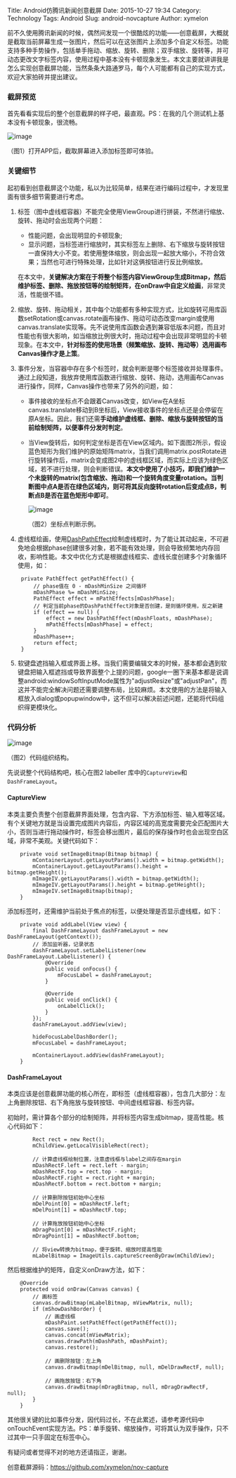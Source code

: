Title: Android仿腾讯新闻创意截屏
Date: 2015-10-27 19:34
Category: Technology
Tags: Android
Slug: android-novcapture
Author: xymelon

前不久使用腾讯新闻的时候，偶然间发现一个很酷炫的功能——创意截屏，大概就是截取当前屏幕生成一张图片，然后可以在这张图片上添加多个自定义标签。功能支持多种手势操作，包括单手拖动、缩放、旋转、删除；双手缩放、旋转等，并可动态更改文字标签内容，使用过程中基本没有卡顿现象发生。本文主要就讲讲我是怎么实现创意截屏功能，当然条条大路通罗马，每个人可能都有自己的实现方式，欢迎大家拍砖并提出建议。

<!-- PELICAN_END_SUMMARY -->

### 截屏预览 ###

首先看看实现后的整个创意截屏的样子吧，最直观。PS：在我的几个测试机上基本没有卡顿现象，很流畅。

![image](/images/novcapture.gif)

（图1）打开APP后，截取屏幕进入添加标签即可体验。

### 关键细节 ###

起初看到创意截屏这个功能，私以为比较简单，结果在进行编码过程中，才发现里面有很多细节需要进行考虑。

1. 标签（图中虚线框容器）不能完全使用ViewGroup进行拼装，不然进行缩放、旋转、拖动时会出现两个问题：
	- 性能问题，会出现明显的卡顿现象;
	- 显示问题，当标签进行缩放时，其实标签左上删除、右下缩放与旋转按钮一直保持大小不变。若使用整体缩放，则会出现一起放大缩小，不符合效果；当然也可进行特殊处理，比如针对这俩按钮进行反比例缩放。
	
	在本文中，**关键解决方案在于将整个标签内容ViewGroup生成Bitmap，然后维护标签、删除、拖放按钮等的绘制矩阵，在onDraw中自定义绘画**，非常灵活，性能很不错。
	
1. 缩放、旋转、拖动相关，其中每个功能都有多种实现方式，比如旋转可用库函数setRotation或canvas.rotate画布操作、拖动可动态改变margin或使用canvas.translate实现等。先不说使用库函数会遇到兼容低版本问题，而且对性能也有很大影响，如当缩放比例很大时，拖动过程中会出现非常明显的卡顿现象。在本文中，**针对标签的使用场景（频繁缩放、旋转、拖动等）选用画布Canvas操作才是上策**。
	
1. 事件分发，当容器中存在多个标签时，就会判断是哪个标签接收并处理事件。通过上段知道，我放弃使用库函数进行缩放、旋转、拖动，选用画布Canvas进行操作，同样，Canvas操作也带来了另外的问题，如：
	* 事件接收的坐标点不会跟着Canvas改变，如View在A坐标canvas.translate移动到B坐标后，View接收事件的坐标点还是会停留在原A坐标。因此，我们还需**手动维护虚线框、删除、缩放与旋转按钮的当前绘制矩阵，以便事件分发时判定**。
	* 当View旋转后，如何判定坐标是否在View区域内。如下面图2所示，假设蓝色矩形为我们维护的原始矩阵matrix，当我们调用matrix.postRotate进行旋转操作后，matrix会变成图2中的虚线框区域，而实际上应该为绿色区域，若不进行处理，则会判断错误。**本文中使用了小技巧，即我们维护一个未旋转的matrix(包含缩放、拖动)和一个旋转角度变量rotation。当判断图中点A是否在绿色区域内，则可将其反向旋转rotation后变成点B，判断点B是否在蓝色矩形中即可**。
	
		![image](/images/novcapture_1.png)

		（图2）坐标点判断示例。

	
1. 虚线框绘画，使用<a href="http://developer.android.com/reference/android/graphics/DashPathEffect.html" target="_blank">DashPathEffect</a>绘制虚线框时，为了能让其动起来，不可避免地会根据phase创建很多对象，若不能有效处理，则会导致频繁地内存回收，影响性能。本文中优化方式是根据虚线框实、虚线长度创建多个对象循环使用，如：

		private PathEffect getPathEffect() {
			// phase值在 0 - mDashMinSize 之间循环
        	mDashPhase %= mDashMinSize;
        	PathEffect effect = mPathEffects[mDashPhase];
        	// 判定当前phase的DashPathEffect对象是否创建，是则循环使用，反之新建
	        if (effect == null) {
    	        effect = new DashPathEffect(mDashFloats, mDashPhase);
        	    mPathEffects[mDashPhase] = effect;
        	}
	        mDashPhase++;
    	    return effect;
	    }

1. 软键盘遮挡输入框或界面上移。当我们需要编辑文本的时候，基本都会遇到软键盘把输入框遮挡或导致界面整个上提的问题，google一圈下来基本都是说调整android:windowSoftInputMode属性为"adjustResize"或"adjustPan"，而这并不能完全解决问题还需要调整布局，比较麻烦。本文使用的方法是将输入框放入dialog或popupwindow中，这不但可以解决前述问题，还能将代码组织得更模块化。

### 代码分析 ###

![image](/images/novcapture_2.png)

（图2）代码组织结构。

先说说整个代码结构吧，核心在图2 labeller 库中的`CaptureView`和`DashFrameLayout`。

#### CaptureView ####

本类主要负责整个创意截屏界面处理，包含内容、下方添加标签、输入框等区域。
有个关键地方就是当设置完成图片内容后，内容区域的高宽度需要完全匹配图片大小，否则当进行拖动操作时，标签会移出图片，最后的保存操作时也会出现空白区域，非常不美观。关键代码如下：

		private void setImageBitmap(Bitmap bitmap) {
        	mContainerLayout.getLayoutParams().width = bitmap.getWidth();
	        mContainerLayout.getLayoutParams().height = bitmap.getHeight();
    	    mImageIV.getLayoutParams().width = bitmap.getWidth();
        	mImageIV.getLayoutParams().height = bitmap.getHeight();
	        mImageIV.setImageBitmap(bitmap);
    	}

添加标签时，还需维护当前处于焦点的标签，以便处理是否显示虚线框，如下：

		private void addLabel(View view) {
        	final DashFrameLayout dashFrameLayout = new DashFrameLayout(getContext());
        	// 添加监听器，记录状态
	        dashFrameLayout.setLabelListener(new DashFrameLayout.LabelListener() {
    	        @Override
        	    public void onFocus() {
            	    mFocusLabel = dashFrameLayout;
            	}

	            @Override
    	        public void onClick() {
        	        onLabelClick();
            	}
	        });
    	    dashFrameLayout.addView(view);
	
    	    hideFocusLabelDashBorder();
        	mFocusLabel = dashFrameLayout;

	        mContainerLayout.addView(dashFrameLayout);
	    }

#### DashFrameLayout ####

本类应该是创意截屏功能的核心所在，即标签（虚线框容器），包含几大部分：左上角删除按钮、右下角拖放与旋转按钮、中间虚线框容器、标签内容。

初始时，需计算各个部分的绘制矩阵，并将标签内容生成bitmap，提高性能。核心代码如下：

	        Rect rect = new Rect();
            mChildView.getLocalVisibleRect(rect);

            // 计算虚线框绘制位置，注意虚线框与label之间存在margin
            mDashRectF.left = rect.left - margin;
	        mDashRectF.top = rect.top - margin;
		    mDashRectF.right = rect.right + margin;
	        mDashRectF.bottom = rect.bottom + margin;

            // 计算删除按钮初始中心坐标
            mDelPoint[0] = mDashRectF.left;
            mDelPoint[1] = mDashRectF.top;

            // 计算拖放按钮初始中心坐标
            mDragPoint[0] = mDashRectF.right;
            mDragPoint[1] = mDashRectF.bottom;

            // 将view转换为bitmap，便于旋转、缩放时提高性能
            mLabelBitmap = ImageUtils.captureScreenByDraw(mChildView);

然后根据维护的矩阵，自定义onDraw方法，如下：

		@Override
    	protected void onDraw(Canvas canvas) {
        	// 画标签
        	canvas.drawBitmap(mLabelBitmap, mViewMatrix, null);
        	if (mShowDashBorder) {
         	    // 画虚线框
            	mDashPaint.setPathEffect(getPathEffect());
	            canvas.save();
    	        canvas.concat(mViewMatrix);
        	    canvas.drawPath(mDashPath, mDashPaint);
            	canvas.restore();

            	// 画删除按钮：左上角
	            canvas.drawBitmap(mDelBitmap, null, mDelDrawRectF, null);

    	        // 画拖放按钮：右下角
        	    canvas.drawBitmap(mDragBitmap, null, mDragDrawRectF, null);
        	}
    	}

其他很关键的比如事件分发，因代码过长，不在此累述，请参考源代码中onTouchEvent实现方法。PS：单手旋转、缩放操作，可将其认为双手操作，只不过其中一只手固定在标签中心。

有疑问或者觉得不对的地方还请指正，谢谢。

创意截屏源码：<a href="https://github.com/xymelon/nov-capture" target="_blank">https://github.com/xymelon/nov-capture</a>

